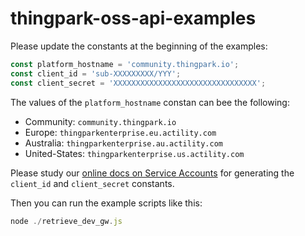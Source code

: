 # thingpark-oss-api-examples

Please update the constants at the beginning of the examples:
```javascript
const platform_hostname = 'community.thingpark.io';
const client_id = 'sub-XXXXXXXXX/YYY';
const client_secret = 'XXXXXXXXXXXXXXXXXXXXXXXXXXXXXXXX';
```

The values of the `platform_hostname` constan can bee the following:

- Community: `community.thingpark.io`
- Europe: `thingparkenterprise.eu.actility.com`
- Australia: `thingparkenterprise.au.actility.com`
- United-States: `thingparkenterprise.us.actility.com`

Please study our [online docs on Service Accounts](https://docs.thingpark.com/thingpark-enterprise/latest/docs/user-guide/subscription/advanced-administration/manage-service-account) for generating the `client_id` and `client_secret` constants.

Then you can run the example scripts like this:
```javascript
node ./retrieve_dev_gw.js
```

